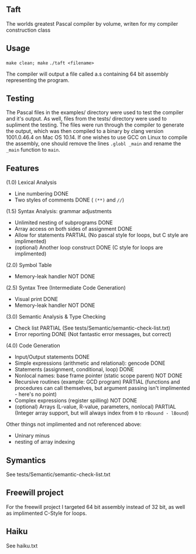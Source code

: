 ## Taft

The worlds greatest Pascal compiler by volume, writen for my compiler construction class

## Usage
`make clean; make`
`./taft <filename>`

The compiler will output a file called a.s containing 64 bit assembly representing the
program. 

## Testing
The Pascal files in the examples/ directory were used to test the compiler and it's output.
As well, files from the tests/ directory were used to supliment the testing. The files were
run through the compiler to generate the output, which was then compiled to a binary by clang
version 1001.0.46.4 on Mac OS 10.14. If one wishes to use GCC on Linux to compile the assembly,
one should remove the lines `.globl _main` and rename the `_main` function to `main`.

## Features
(1.0) Lexical Analysis

- Line numbering                                              DONE
- Two styles of comments                                      DONE ( `(**)` and `//`)

(1.5) Syntax Analysis: grammar adjustments

- Unlimited nesting of subprograms                            DONE
- Array access on both sides of assignment                    DONE
- Allow for statements                                        PARTIAL (No pascal style for loops, but C style are implimented)
- (optional) Another loop construct                           DONE (C style for loops are implimented)

(2.0) Symbol Table

- Memory-leak handler                                         NOT DONE

(2.5) Syntax Tree (Intermediate Code Generation)

- Visual print                                                DONE
- Memory-leak handler                                         NOT DONE

(3.0) Semantic Analysis & Type Checking

- Check list                                                  PARTIAL (See tests/Semantic/semantic-check-list.txt)
- Error reporting                                             DONE (Not fantastic error messages, but correct)

(4.0) Code Generation

- Input/Output statements                                     DONE
- Simple expressions (arithmetic and relational): gencode     DONE
- Statements (assignment, conditional, loop)                  DONE
- Nonlocal names: base frame pointer (static scope parent)    NOT DONE
- Recursive routines (example: GCD program)                   PARTIAL (functions and procedures can call themselves, but argument passing isn't implimented - here's no point)
- Complex expressions (register spilling)                     NOT DONE
- (optional) Arrays (L-value, R-value, parameters, nonlocal)  PARTIAL (Integer array support, but will always index from `0` to `rBouund - lBound`)

Other things not implimented and not referenced above:
- Uninary minus
- nesting of array indexing

## Symantics
See tests/Semantic/semantic-check-list.txt

## Freewill project

For the freewill project I targeted 64 bit assembly instead of 32 bit, as well as implimented
C-Style for loops.

## Haiku
See haiku.txt